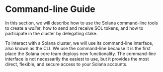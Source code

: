 # Command-line Guide

In this section, we will describe how to use the Solana command-line tools to
create a *wallet*, how to send and receive SOL tokens, and how to participate in
the cluster by delegating stake.

To interact with a Solana cluster, we will use its command-line interface, also
known as the CLI. We use the command-line because it is the first place the
Solana core team deploys new functionality. The command-line interface is not
necessarily the easiest to use, but it provides the most direct, flexible, and
secure access to your Solana accounts.
